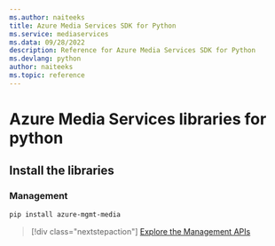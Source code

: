 ```yaml
---
ms.author: naiteeks
title: Azure Media Services SDK for Python
ms.service: mediaservices
ms.data: 09/28/2022
description: Reference for Azure Media Services SDK for Python
ms.devlang: python
author: naiteeks
ms.topic: reference
---
```

# Azure Media Services libraries for python

## Install the libraries


### Management

```bash
pip install azure-mgmt-media
```
> [!div class="nextstepaction"]
> [Explore the Management APIs](/python/api/overview/azure/mediaservices/management)